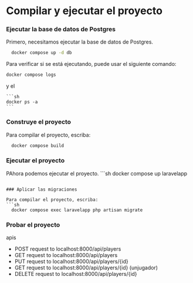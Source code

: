 # Compilar y ejecutar el proyecto

### Ejecutar la base de datos de Postgres

Primero, necesitamos ejecutar la base de datos de Postgres.
  ```sh
	docker compose up -d db
  ```
Para verificar si se está ejecutando, puede usar el siguiente comando:
```sh
docker compose logs
  ```
y el

	```sh
	docker ps -a
	```
### Construye el proyecto

Para compilar el proyecto, escriba:
  ```sh
	docker compose build
  ```

###  Ejecutar el proyecto

PAhora podemos ejecutar el proyecto.
	```sh
docker compose up laravelapp
  ```

### Aplicar las migraciones

Para compilar el proyecto, escriba:
  ```sh
	docker compose exec laravelapp php artisan migrate
  ```

### Probar el proyecto
apis
- POST request to localhost:8000/api/players
- GET request to localhost:8000/api/players
- PUT request to localhost:8000/api/players/{id}
- GET request to localhost:8000/api/players/{id} (unjugador) 
- DELETE request to localhost:8000/api/players/{id}
